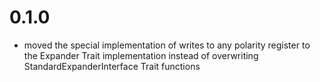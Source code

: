 # 0.1.0
- moved the special implementation of writes to any polarity register to the Expander Trait implementation instead of overwriting StandardExpanderInterface Trait functions

